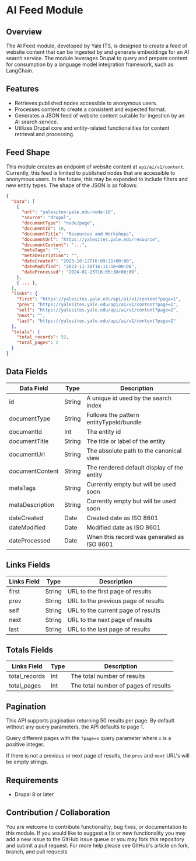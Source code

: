 # AI Feed Module

## Overview

The AI Feed module, developed by Yale ITS, is designed to create a feed of website content that can be ingested by and generate embeddings for an AI search service. The module leverages Drupal to query and prepare content for consumption by a language model integration framework, such as LangChain.

## Features

- Retrieves published nodes accessible to anonymous users.
- Processes content to create a consistent and expected format.
- Generates a JSON feed of website content suitable for ingestion by an AI search service.
- Utilizes Drupal core and entity-related functionalities for content retrieval and processing.

## Feed Shape

This module creates an endpoint of website content at `api/ai/v1/content`. Currently, this feed is limited to published nodes that are accessible to anonymous users. In the future, this may be expanded to include filters and new entity types. The shape of the JSON is as follows:

```json
{
  "data": [
    {
      "url": "yalesites-yale.edu-node-18",
      "source": "drupal",
      "documentType": "node/page",
      "documentId": 18,
      "documentTitle": "Resources and Workshops",
      "documentUrl": "https://yalesites.yale.edu/resource",
      "documentContent": "...",
      "metaTags": "",
      "metaDescription": "",
      "dateCreated": "2023-10-12T16:09:21+00:00",
      "dateModified": "2023-11-30T16:11:18+00:00",
      "dateProcessed": "2024-01-23T16:05:38+00:00",
    },
    { ... },
  ],
  "links": {
    "first": "https://yalesites.yale.edu/api/ai/v1/content?page=1",
    "prev": "https://yalesites.yale.edu/api/ai/v1/content?page=1",
    "self": "https://yalesites.yale.edu/api/ai/v1/content?page=2",
    "next": "",
    "last": "https://yalesites.yale.edu/api/ai/v1/content?page=2"
  },
  "totals": {
    "total_records": 52,
    "total_pages": 2
  }
}
```

## Data Fields

| Data Field      | Type    | Description                                |
|-----------------|---------|--------------------------------------------|
| id              | String  | A unique id used by the search index       |
| documentType    | String  | Follows the pattern entityTypeId/bundle    |
| documentId      | Int     | The entity id                              |
| documentTitle   | String  | The title or label of the entity           |
| documentUrl     | String  | The absolute path to the canonical view    |
| documentContent | String  | The rendered default display of the entity |
| metaTags        | String  | Currently empty but will be used soon      |
| metaDescription | String  | Currently empty but will be used soon      |
| dateCreated     | Date    | Created date as ISO 8601                   |
| dateModified    | Date    | Modified date as ISO 8601                  |
| dateProcessed   | Date    | When this record was generated as ISO 8601 |

## Links Fields

| Links Field     | Type    | Description                                |
|-----------------|---------|--------------------------------------------|
| first           | String  | URL to the first page of results           |
| prev            | String  | URL to the previous page of results        |
| self            | String  | URL to the current page of results         |
| next            | String  | URL to the next page of results            |
| last            | String  | URL to the last page of results            |

## Totals Fields

| Links Field     | Type    | Description                                |
|-----------------|---------|--------------------------------------------|
| total_records   | Int     | The total number of results                |
| total_pages     | Int     | The total number of pages of results       |

## Pagination

This API supports pagination returning 50 results per page. By default without
any query parameters, the API defaults to page 1.

Query different pages with the `?page=x` query parameter where `x` is a positive
integer.

If there is not a previous or next page of results, the `prev` and `next` URL's
will be empty strings.



## Requirements

- Drupal 8 or later

## Contribution / Collaboration

You are welcome to contribute functionality, bug fixes, or documentation to this module. If you would like to suggest a fix or new functionality you may add a new issue to the GitHub issue queue or you may fork this repository and submit a pull request. For more help please see GitHub's article on fork, branch, and pull requests
